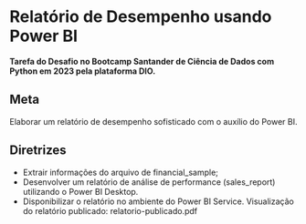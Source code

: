 # Relatório de Desempenho usando Power BI

**Tarefa do Desafio no Bootcamp Santander de Ciência de Dados com Python em 2023 pela plataforma DIO.**

## Meta

Elaborar um relatório de desempenho sofisticado com o auxílio do Power BI.

## Diretrizes

- Extrair informações do arquivo de financial_sample;
- Desenvolver um relatório de análise de performance (sales_report) utilizando o Power BI Desktop.
- Disponibilizar o relatório no ambiente do Power BI Service. Visualização do relatório publicado: relatorio-publicado.pdf
